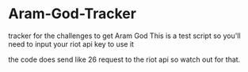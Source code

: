 # Aram-God-Tracker
tracker for the challenges to get Aram God
This is a test script so you'll need to input your riot api key to use it

the code does send like 26 request to the riot api so watch out for that.
